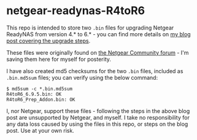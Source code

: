# netgear-readynas-R4toR6

This repo is intended to store two `.bin` files for upgrading Netgear ReadyNAS from version 4.* to 6.* - you can find more details on [my blog post covering the upgrade steps](https://blog.chriscarini.com/2020/11/upgrading-readynas-ultra-2-from.html).

These files were originally found on [the Netgear Community forum](https://community.netgear.com/t5/ReadyNAS-Storage-Apps-Current/ReadyNAS-OS-6-9-3-Run-on-existing-x86-4-2-notsupported/m-p/905274) - I'm saving them here for myself for posterity.

I have also created md5 checksums for the two `.bin` files, included as `.bin.md5sum` files; you can verify using the below command:
```
$ md5sum -c *.bin.md5sum
R4toR6_6.9.5.bin: OK
R4toR6_Prep_Addon.bin: OK
```

I, nor Netgear, support these files - following the steps in the above blog post are unsupported by Netgear, and myself. I take no responsibility for any data loss caused by using the files in this repo, or steps on the blog post. Use at your own risk.
